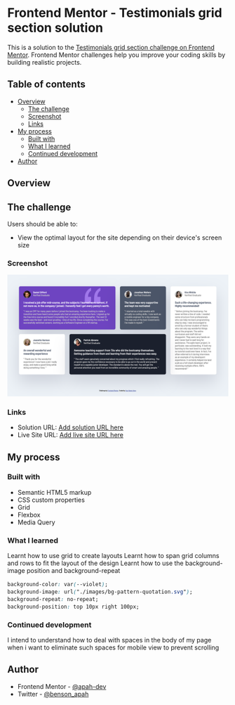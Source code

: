 # Frontend Mentor - Testimonials grid section solution

This is a solution to the [Testimonials grid section challenge on Frontend Mentor](https://www.frontendmentor.io/challenges/testimonials-grid-section-Nnw6J7Un7). Frontend Mentor challenges help you improve your coding skills by building realistic projects.

## Table of contents

- [Overview](#overview)
  - [The challenge](#the-challenge)
  - [Screenshot](#screenshot)
  - [Links](#links)
- [My process](#my-process)
  - [Built with](#built-with)
  - [What I learned](#what-i-learned)
  - [Continued development](#continued-development)
- [Author](#author)

## Overview

## The challenge

Users should be able to:

- View the optimal layout for the site depending on their device's screen size

### Screenshot

![](./screenshot.png)

### Links

- Solution URL: [Add solution URL here](https://github.com/apah-dev/testimonials-grid-section-main.git)
- Live Site URL: [Add live site URL here](https://apah-dev.github.io/testimonials-grid-section-main/)

## My process

### Built with

- Semantic HTML5 markup
- CSS custom properties
- Grid
- Flexbox
- Media Query

### What I learned

Learnt how to use grid to create layouts
Learnt how to span grid columns and rows to fit the layout of the design
Learnt how to use the background-image position and background-repeat

```css
background-color: var(--violet);
background-image: url("./images/bg-pattern-quotation.svg");
background-repeat: no-repeat;
background-position: top 10px right 100px;
```

### Continued development

I intend to understand how to deal with spaces in the body of my page when i want to eliminate such spaces for mobile view to prevent scrolling

## Author

- Frontend Mentor - [@apah-dev](https://www.frontendmentor.io/profile/apah-dev)
- Twitter - [@benson_apah](https://www.twitter.com/benson_apah)
